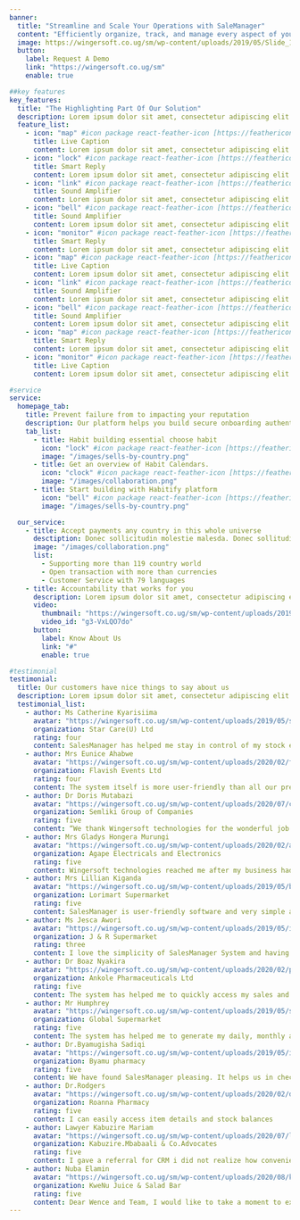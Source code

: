 ```yaml
---
banner:
  title: "Streamline and Scale Your Operations with SaleManager"
  content: "Efficiently organize, track, and manage every aspect of your sales, purchases, inventory, expenses, and financial records."
  image: https://wingersoft.co.ug/sm/wp-content/uploads/2019/05/Slide_1_Image.png
  button:
    label: Request A Demo
    link: "https://wingersoft.co.ug/sm"
    enable: true

##key features
key_features:
  title: "The Highlighting Part Of Our Solution"
  description: Lorem ipsum dolor sit amet, consectetur adipiscing elit. Morbi egestas Werat viverra id et aliquet. vulputate egestas sollicitudin.
  feature_list:
    - icon: "map" #icon package react-feather-icon [https://feathericons.com/]
      title: Live Caption
      content: Lorem ipsum dolor sit amet, consectetur adipiscing elit.
    - icon: "lock" #icon package react-feather-icon [https://feathericons.com/]
      title: Smart Reply
      content: Lorem ipsum dolor sit amet, consectetur adipiscing elit.
    - icon: "link" #icon package react-feather-icon [https://feathericons.com/]
      title: Sound Amplifier
      content: Lorem ipsum dolor sit amet, consectetur adipiscing elit.
    - icon: "bell" #icon package react-feather-icon [https://feathericons.com/]
      title: Sound Amplifier
      content: Lorem ipsum dolor sit amet, consectetur adipiscing elit.
    - icon: "monitor" #icon package react-feather-icon [https://feathericons.com/]
      title: Smart Reply
      content: Lorem ipsum dolor sit amet, consectetur adipiscing elit.
    - icon: "map" #icon package react-feather-icon [https://feathericons.com/]
      title: Live Caption
      content: Lorem ipsum dolor sit amet, consectetur adipiscing elit.
    - icon: "link" #icon package react-feather-icon [https://feathericons.com/]
      title: Sound Amplifier
      content: Lorem ipsum dolor sit amet, consectetur adipiscing elit.
    - icon: "bell" #icon package react-feather-icon [https://feathericons.com/]
      title: Sound Amplifier
      content: Lorem ipsum dolor sit amet, consectetur adipiscing elit.
    - icon: "map" #icon package react-feather-icon [https://feathericons.com/]
      title: Smart Reply
      content: Lorem ipsum dolor sit amet, consectetur adipiscing elit.
    - icon: "monitor" #icon package react-feather-icon [https://feathericons.com/]
      title: Live Caption
      content: Lorem ipsum dolor sit amet, consectetur adipiscing elit.

#service
service:
  homepage_tab:
    title: Prevent failure from to impacting your reputation
    description: Our platform helps you build secure onboarding authentication experiences that retain and engage your users. We build the infrastructure, you can.
    tab_list:
      - title: Habit building essential choose habit
        icon: "lock" #icon package react-feather-icon [https://feathericons.com/]
        image: "/images/sells-by-country.png"
      - title: Get an overview of Habit Calendars.
        icon: "clock" #icon package react-feather-icon [https://feathericons.com/]
        image: "/images/collaboration.png"
      - title: Start building with Habitify platform
        icon: "bell" #icon package react-feather-icon [https://feathericons.com/]
        image: "/images/sells-by-country.png"

  our_service:
    - title: Accept payments any country in this whole universe
      desctiption: Donec sollicitudin molestie malesda. Donec sollitudin molestie malesuada. Mauris pellentesque nec, egestas non nisi. Cras ultricies ligula sed
      image: "/images/collaboration.png"
      list:
        - Supporting more than 119 country world
        - Open transaction with more than currencies
        - Customer Service with 79 languages
    - title: Accountability that works for you
      description: Lorem ipsum dolor sit amet, consectetur adipiscing elit. Morbi egestas Werat viverra id et aliquet. vulputate egestas sollicitudin.
      video:
        thumbnail: "https://wingersoft.co.ug/sm/wp-content/uploads/2019/05/bigstock-Point-Of-Sale-System-For-Retai-227403136.jpg"
        video_id: "g3-VxLQO7do"
      button:
        label: Know About Us
        link: "#"
        enable: true

#testimonial
testimonial:
  title: Our customers have nice things to say about us
  description: Lorem ipsum dolor sit amet, consectetur adipiscing elit. Morbi egestas Werat viverra id et aliquet. vulputate egestas sollicitudin.
  testimonial_list:
    - author: Ms Catherine Kyarisiima
      avatar: "https://wingersoft.co.ug/sm/wp-content/uploads/2019/05/sales-chain.png"
      organization: Star Care(U) Ltd
      rating: four
      content: SalesManager has helped me stay in control of my stock even when i am away, helps me predict my sales, the moving items to concentrate on stocking and the expenses to focus on curbing, i love that it is very easy to teach and i never have problems when i change staff.
    - author: Mrs Eunice Ahabwe
      avatar: "https://wingersoft.co.ug/sm/wp-content/uploads/2020/02/flavish.png"
      organization: Flavish Events Ltd
      rating: four
      content: The system itself is more user-friendly than all our previous POS systems we had tried. But most of it all is the customer care of the SalesManager team, they never get tired of supporting us they are always available to help and support any time we reach out to them, they always make sure we are running fine..
    - author: Dr Doris Mutabazi
      avatar: "https://wingersoft.co.ug/sm/wp-content/uploads/2020/07/cropped-logo-green-150x73.png"
      organization: Semliki Group of Companies
      rating: five
      content: “We thank Wingersoft technologies for the wonderful job in helping us develop a software for our inventory management. The team was professional and kept us on target and focused. They worked closely with us throughout the process. We are now able to monitor our raw materials, machine spare parts and finished stock levels easily. I have no reservation in recommending Wingersoft for development of customized inventory software for warehouses and manufacturers.” Doris Mutabazi Semliki Group of Companies.
    - author: Mrs Gladys Hongera Murungi
      avatar: "https://wingersoft.co.ug/sm/wp-content/uploads/2020/02/agape.jpg"
      organization: Agape Electricals and Electronics
      rating: five
      content: Wingersoft technologies reached me after my business had suffered the consequences of lack of proper accountability. Wingersoft technologies as a team went ahead to train us on how to use this tailored-made system for my business. we no longer have to worry about stock and inventory numbers or how money comes in and leaves our archives. thank you for a dependable service! .
    - author: Mrs Lillian Kiganda
      avatar: "https://wingersoft.co.ug/sm/wp-content/uploads/2019/05/bigstock-Point-Of-Sale-System-For-Retai-227403136.jpg"
      organization: Lorimart Supermarket
      rating: five
      content: SalesManager is user-friendly software and very simple and easy to operate. The more you use it, the more you find it flexible and user friendly. Even better part is the approach of its team members who are always willing to take suggestions from us and improve the software even further.
    - author: Ms Jesca Awori
      avatar: "https://wingersoft.co.ug/sm/wp-content/uploads/2019/05/item-mgt-good.jpg"
      organization: J & R Supermarket
      rating: three
      content: I love the simplicity of SalesManager System and having control of it where I don’t have to be at the business. When I use SalesManager System to access my data, I can do it from the comfort of my home..
    - author: Dr Boaz Nyakira
      avatar: "https://wingersoft.co.ug/sm/wp-content/uploads/2020/02/pharmacy.jpg"
      organization: Ankole Pharmaceuticals Ltd
      rating: five
      content: The system has helped me to quickly access my sales and check the expiry dates of my inventory. It has also helped me to easily access the prices of my items at time of sale rather than checking on price tags..
    - author: Mr Humphrey
      avatar: "https://wingersoft.co.ug/sm/wp-content/uploads/2019/05/sales-chain.png"
      organization: Global Supermarket
      rating: five
      content: The system has helped me to generate my daily, monthly and yearly transaction reports..
    - author: Dr.Byamugisha Sadiqi
      avatar: "https://wingersoft.co.ug/sm/wp-content/uploads/2019/05/images.png"
      organization: Byamu pharmacy
      rating: five
      content: We have found SalesManager pleasing. It helps us in checking drugs that are in stock and prices.
    - author: Dr.Rodgers
      avatar: "https://wingersoft.co.ug/sm/wp-content/uploads/2020/02/download.jpg"
      organization: Roanna Pharmacy
      rating: five
      content: I can easily access item details and stock balances
    - author: Lawyer Kabuzire Mariam
      avatar: "https://wingersoft.co.ug/sm/wp-content/uploads/2020/07/logo-kabuzire.png"
      organization: Kabuzire.Mbabaali & Co.Advocates
      rating: five
      content: I gave a referral for CRM i did not realize how convenient their on cloud service is to my business especially during this COVID 19 lock down. Best still is the support from the team. Thank you Wingersoft! your support team is awesome and timely and for that i will recommend you with confidence.
    - author: Nuba Elamin
      avatar: "https://wingersoft.co.ug/sm/wp-content/uploads/2020/08/kwenu-150x150.png"
      organization: KweNu Juice & Salad Bar
      rating: five
      content: Dear Wence and Team, I would like to take a moment to extend my gratitude to you and your team for walking with us as we transition from an analogue way of collecting and keeping our business records. Your point of sale system has changed the way we do business, we don't have a hip of paper work in the office and extracting data is now so easy! But above all, your patience and flexibility to work with the many changes we wanted is very appreciated. I will always recommend you with confidence!.
---
```

